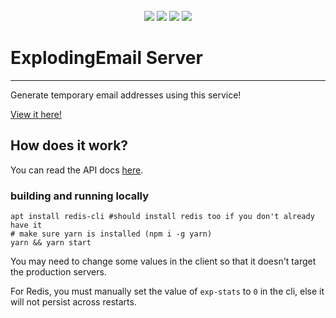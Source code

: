 <br>
<div style="text-align: center">
<img src="https://github.com/ExplodingEmail/ExplodingEmailServer/actions/workflows/codeql.yml/badge.svg">
<img src="https://github.com/ExplodingEmail/ExplodingEmailServer/actions/workflows/dependency-review.yml/badge.svg">
<img src="https://github.com/ExplodingEmail/ExplodingEmailServer/actions/workflows/eslint.yml/badge.svg">
<img src="https://img.shields.io/discord/899020130091139082?color=5865F2&label=Discord&logo=discord&style=plastic">
</div>

# ExplodingEmail Server
<hr>

Generate temporary email addresses using this service!

[View it here!](https://exploding.email)
## How does it work?

You can read the API docs [here](https://exploding.email/api.html).

### building and running locally

```
apt install redis-cli #should install redis too if you don't already have it
# make sure yarn is installed (npm i -g yarn)
yarn && yarn start
```

You may need to change some values in the client so that it doesn't target the production servers.

For Redis, you must manually set the value of `exp-stats` to `0` in the cli, else it will not persist across restarts.
